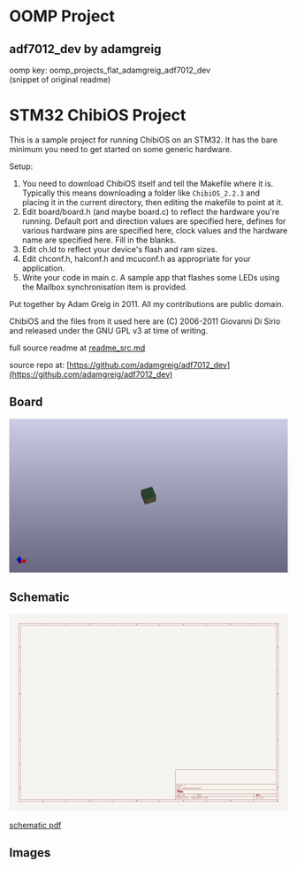# OOMP Project  
## adf7012_dev  by adamgreig  
  
oomp key: oomp_projects_flat_adamgreig_adf7012_dev  
(snippet of original readme)  
  
STM32 ChibiOS Project  
=====================  
  
This is a sample project for running ChibiOS on an STM32. It has the bare minimum you need to get started on some generic hardware.  
  
Setup:  
  
1. You need to download ChibiOS itself and tell the Makefile where it is. Typically this means downloading a folder like ``ChibiOS_2.2.3`` and placing it in the current directory, then editing the makefile to point at it.  
2. Edit board/board.h (and maybe board.c) to reflect the hardware you're running. Default port and direction values are specified here, defines for various hardware pins are specified here, clock values and the hardware name are specified here. Fill in the blanks.  
3. Edit ch.ld to reflect your device's flash and ram sizes.  
4. Edit chconf.h, halconf.h and mcuconf.h as appropriate for your application.  
5. Write your code in main.c. A sample app that flashes some LEDs using the Mailbox synchronisation item is provided.  
  
Put together by Adam Greig in 2011. All my contributions are public domain.  
  
ChibiOS and the files from it used here are (C) 2006-2011 Giovanni Di Sirio and released under the GNU GPL v3 at time of writing.  
  
  full source readme at [readme_src.md](readme_src.md)  
  
source repo at: [https://github.com/adamgreig/adf7012_dev](https://github.com/adamgreig/adf7012_dev)  
## Board  
  
[![working_3d.png](working_3d_600.png)](working_3d.png)  
## Schematic  
  
[![working_schematic.png](working_schematic_600.png)](working_schematic.png)  
  
[schematic pdf](working_schematic.pdf)  
## Images  
